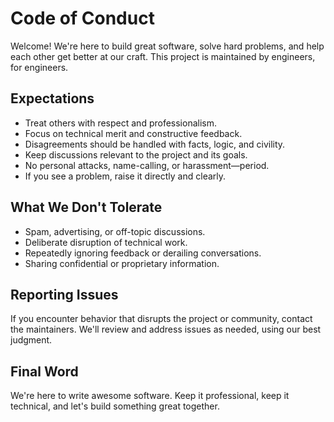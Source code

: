 # Code of Conduct

Welcome! We're here to build great software, solve hard problems, and help each other get better at our craft. This project is maintained by engineers, for engineers.

## Expectations

- Treat others with respect and professionalism.
- Focus on technical merit and constructive feedback.
- Disagreements should be handled with facts, logic, and civility.
- Keep discussions relevant to the project and its goals.
- No personal attacks, name-calling, or harassment—period.
- If you see a problem, raise it directly and clearly.

## What We Don't Tolerate

- Spam, advertising, or off-topic discussions.
- Deliberate disruption of technical work.
- Repeatedly ignoring feedback or derailing conversations.
- Sharing confidential or proprietary information.

## Reporting Issues

If you encounter behavior that disrupts the project or community, contact the maintainers. We'll review and address issues as needed, using our best judgment.

## Final Word

We're here to write awesome software. Keep it professional, keep it technical, and let's build something great together.
